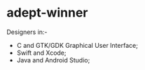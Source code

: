 # adept-winner

Designers in:-
- C and GTK/GDK Graphical User Interface;
- Swift and Xcode;
- Java and Android Studio;
